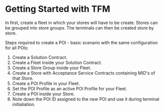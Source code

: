 # Getting Started with TFM

In first, create a fleet in which your stores will have to be create. Stores can be grouped into store groups. The terminals can then be created store by store.

Steps required to create a POI - basic scenario with the same configuration for all POIs:
  1. Create a Solution Contract.
  2. Create a Fleet inside your Solution Contract.
  3. Create a Store Group inside your Fleet.
  4. Create a Store with Acceptance Service Contracts containing MID's of that Store.
  5. Create a POI Profile in your Fleet. 
  6. Set the POI Profile as an active POI Profile for your Fleet.
  7. Create a POI inside your Store.
  8. Note down the POI ID assigned to the new POI and use it during terminal initialiation. 
